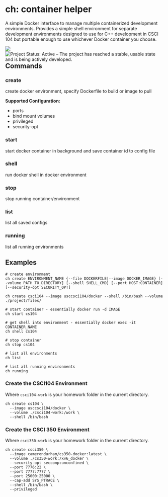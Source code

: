 # ch: container helper

A simple Docker interface to manage multiple containerized development environments. Provides a simple shell environment for separate development environments designed to use for C++ development in CSCI 104 but portable enough to use whichever Docker container you choose.

<a href="https://github.com/marketplace/actions/super-linter">
  <img align="left" src="https://github.com/camerondurham/ch/workflows/Lint%20Code%20Base/badge.svg" />
</a>

<a href="https://www.repostatus.org/#active">
  <img align="left" src="https://www.repostatus.org/badges/latest/active.svg" alt="Project Status: Active – The project has reached a stable, usable state and is being actively developed." />
</a>

<br>

## Commands

### create

create docker environment, specify Dockerfile to build or image to pull

**Supported Configuration:**

- ports
- bind mount volumes
- privileged
- security-opt

### start

start docker container in background and save container id to config file

### shell

run docker shell in docker environment

### stop

stop running container/environment

### list

list all saved configs

### running

list all running environments

## Examples

```shell script
# create environment
ch create ENVIRONMENT_NAME {--file DOCKERFILE|--image DOCKER_IMAGE} [--volume PATH_TO_DIRECTORY] [--shell SHELL_CMD] [--port HOST:CONTAINER] [--security-opt SECURITY_OPT]

ch create csci104 --image usccsci104/docker --shell /bin/bash --volume ./project/files/

# start container - essentially docker run -d IMAGE 
ch start cs104

# get shell into environment - essentially docker exec -it CONTAINER_NAME
ch shell cs104

# stop container
ch stop cs104

# list all environments
ch list

# list all running environments
ch running
```


### Create the CSCI104 Environment

Where `csci104-work` is your homework folder in the current directory.

```shell
ch create cs104 \
  --image usccsci104/docker \
  --volume ./csci104-work:/work \
  --shell /bin/bash
```

### Create the CSCI 350 Environment

Where `csci350-work` is your homework folder in the current directory.

```shell
ch create csci350 \
  --image camerondurham/cs350-docker:latest \
  --volume ./cs350-work:/xv6_docker \
  --security-opt seccomp:unconfined \
  --port 7776:22 \
  --port 7777:7777 \
  --port 25000:25000 \
  --cap-add SYS_PTRACE \
  --shell /bin/bash \
  --privileged

```
